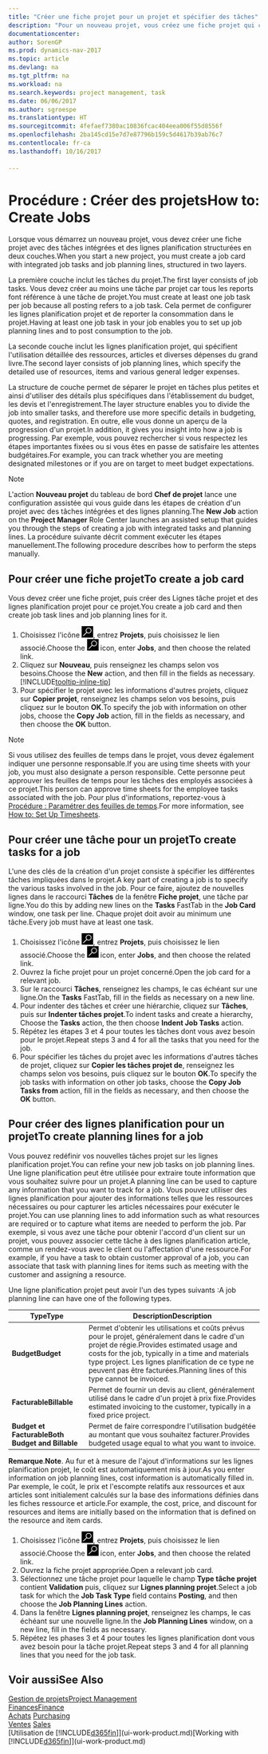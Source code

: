 ```yaml
---
title: "Créer une fiche projet pour un projet et spécifier des tâches"
description: "Pour un nouveau projet, vous créez une fiche projet qui contient les tâches projet et les lignes planification, pour vous aider à gérer la progression et les budgets."
documentationcenter: 
author: SorenGP
ms.prod: dynamics-nav-2017
ms.topic: article
ms.devlang: na
ms.tgt_pltfrm: na
ms.workload: na
ms.search.keywords: project management, task
ms.date: 06/06/2017
ms.author: sgroespe
ms.translationtype: HT
ms.sourcegitcommit: 4fefaef7380ac10836fcac404eea006f55d8556f
ms.openlocfilehash: 2ba145cd15e7d7e87796b159c5d4617b39ab76c7
ms.contentlocale: fr-ca
ms.lasthandoff: 10/16/2017

---
```

# <a name="how-to-create-jobs"></a><span data-ttu-id="4d229-103">Procédure : Créer des projets</span><span class="sxs-lookup"><span data-stu-id="4d229-103">How to: Create Jobs</span></span>
<span data-ttu-id="4d229-104">Lorsque vous démarrez un nouveau projet, vous devez créer une fiche projet avec des tâches intégrées et des lignes planification structurées en deux couches.</span><span class="sxs-lookup"><span data-stu-id="4d229-104">When you start a new project, you must create a job card with integrated job tasks and job planning lines, structured in two layers.</span></span>  

<span data-ttu-id="4d229-105">La première couche inclut les tâches du projet.</span><span class="sxs-lookup"><span data-stu-id="4d229-105">The first layer consists of job tasks.</span></span> <span data-ttu-id="4d229-106">Vous devez créer au moins une tâche par projet car tous les reports font référence à une tâche de projet.</span><span class="sxs-lookup"><span data-stu-id="4d229-106">You must create at least one job task per job because all posting refers to a job task.</span></span> <span data-ttu-id="4d229-107">Cela permet de configurer les lignes planification projet et de reporter la consommation dans le projet.</span><span class="sxs-lookup"><span data-stu-id="4d229-107">Having at least one job task in your job enables you to set up job planning lines and to post consumption to the job.</span></span>

<span data-ttu-id="4d229-108">La seconde couche inclut les lignes planification projet, qui spécifient l'utilisation détaillée des ressources, articles et diverses dépenses du grand livre.</span><span class="sxs-lookup"><span data-stu-id="4d229-108">The second layer consists of job planning lines, which specify the detailed use of resources, items and various general ledger expenses.</span></span>

<span data-ttu-id="4d229-109">La structure de couche permet de séparer le projet en tâches plus petites et ainsi d'utiliser des détails plus spécifiques dans l'établissement du budget, les devis et l'enregistrement.</span><span class="sxs-lookup"><span data-stu-id="4d229-109">The layer structure enables you to divide the job into smaller tasks, and therefore use more specific details in budgeting, quotes, and registration.</span></span> <span data-ttu-id="4d229-110">En outre, elle vous donne un aperçu de la progression d'un projet.</span><span class="sxs-lookup"><span data-stu-id="4d229-110">In addition, it gives you insight into how a job is progressing.</span></span> <span data-ttu-id="4d229-111">Par exemple, vous pouvez rechercher si vous respectez les étapes importantes fixées ou si vous êtes en passe de satisfaire les attentes budgétaires.</span><span class="sxs-lookup"><span data-stu-id="4d229-111">For example, you can track whether you are meeting designated milestones or if you are on target to meet budget expectations.</span></span>

> [!NOTE]  
>   <span data-ttu-id="4d229-112">L'action **Nouveau projet** du tableau de bord **Chef de projet** lance une configuration assistée qui vous guide dans les étapes de création d'un projet avec des tâches intégrées et des lignes planning.</span><span class="sxs-lookup"><span data-stu-id="4d229-112">The **New Job** action on the **Project Manager** Role Center launches an assisted setup that guides you through the steps of creating a job with integrated tasks and planning lines.</span></span> <span data-ttu-id="4d229-113">La procédure suivante décrit comment exécuter les étapes manuellement.</span><span class="sxs-lookup"><span data-stu-id="4d229-113">The following procedure describes how to perform the steps manually.</span></span>

## <a name="to-create-a-job-card"></a><span data-ttu-id="4d229-114">Pour créer une fiche projet</span><span class="sxs-lookup"><span data-stu-id="4d229-114">To create a job card</span></span>
<span data-ttu-id="4d229-115">Vous devez créer une fiche projet, puis créer des Lignes tâche projet et des lignes planification projet pour ce projet.</span><span class="sxs-lookup"><span data-stu-id="4d229-115">You create a job card and then create job task lines and job planning lines for it.</span></span>

1. <span data-ttu-id="4d229-116">Choisissez l'icône ![Page ou état pour la recherche](media/ui-search/search_small.png "icône Page ou état pour la recherche"), entrez **Projets**, puis choisissez le lien associé.</span><span class="sxs-lookup"><span data-stu-id="4d229-116">Choose the ![Search for Page or Report](media/ui-search/search_small.png "Search for Page or Report icon") icon, enter **Jobs**, and then choose the related link.</span></span>  
2. <span data-ttu-id="4d229-117">Cliquez sur **Nouveau**, puis renseignez les champs selon vos besoins.</span><span class="sxs-lookup"><span data-stu-id="4d229-117">Choose the **New** action, and then fill in the fields as necessary.</span></span> [!INCLUDE[tooltip-inline-tip](includes/tooltip-inline-tip_md.md)]
3. <span data-ttu-id="4d229-118">Pour spécifier le projet avec les informations d'autres projets, cliquez sur **Copier projet**, renseignez les champs selon vos besoins, puis cliquez sur le bouton **OK**.</span><span class="sxs-lookup"><span data-stu-id="4d229-118">To specify the job with information on other jobs, choose the **Copy Job** action, fill in the fields as necessary, and then choose the **OK** button.</span></span>

> [!NOTE]  
>   <span data-ttu-id="4d229-119">Si vous utilisez des feuilles de temps dans le projet, vous devez également indiquer une personne responsable.</span><span class="sxs-lookup"><span data-stu-id="4d229-119">If you are using time sheets with your job, you must also designate a person responsible.</span></span> <span data-ttu-id="4d229-120">Cette personne peut approuver les feuilles de temps pour les tâches des employés associées à ce projet.</span><span class="sxs-lookup"><span data-stu-id="4d229-120">This person can approve time sheets for the employee tasks associated with the job.</span></span> <span data-ttu-id="4d229-121">Pour plus d'informations, reportez-vous à [Procédure : Paramétrer des feuilles de temps](projects-how-setup-time-sheets.md).</span><span class="sxs-lookup"><span data-stu-id="4d229-121">For more information, see [How to: Set Up Timesheets](projects-how-setup-time-sheets.md).</span></span>

## <a name="to-create-tasks-for-a-job"></a><span data-ttu-id="4d229-122">Pour créer une tâche pour un projet</span><span class="sxs-lookup"><span data-stu-id="4d229-122">To create tasks for a job</span></span>
<span data-ttu-id="4d229-123">L'une des clés de la création d'un projet consiste à spécifier les différentes tâches impliquées dans le projet.</span><span class="sxs-lookup"><span data-stu-id="4d229-123">A key part of creating a job is to specify the various tasks involved in the job.</span></span> <span data-ttu-id="4d229-124">Pour ce faire, ajoutez de nouvelles lignes dans le raccourci **Tâches** de la fenêtre **Fiche projet**, une tâche par ligne.</span><span class="sxs-lookup"><span data-stu-id="4d229-124">You do this by adding new lines on the **Tasks** FastTab in the **Job Card** window, one task per line.</span></span> <span data-ttu-id="4d229-125">Chaque projet doit avoir au minimum une tâche.</span><span class="sxs-lookup"><span data-stu-id="4d229-125">Every job must have at least one task.</span></span>

1. <span data-ttu-id="4d229-126">Choisissez l'icône ![Page ou état pour la recherche](media/ui-search/search_small.png "icône Page ou état pour la recherche"), entrez **Projets**, puis choisissez le lien associé.</span><span class="sxs-lookup"><span data-stu-id="4d229-126">Choose the ![Search for Page or Report](media/ui-search/search_small.png "Search for Page or Report icon") icon, enter **Jobs**, and then choose the related link.</span></span>
2. <span data-ttu-id="4d229-127">Ouvrez la fiche projet pour un projet concerné.</span><span class="sxs-lookup"><span data-stu-id="4d229-127">Open the job card for a relevant job.</span></span>
3. <span data-ttu-id="4d229-128">Sur le raccourci **Tâches**, renseignez les champs, le cas échéant sur une ligne.</span><span class="sxs-lookup"><span data-stu-id="4d229-128">On the **Tasks** FastTab, fill in the fields as necessary on a new line.</span></span>
4. <span data-ttu-id="4d229-129">Pour indenter des tâches et créer une hiérarchie, cliquez sur **Tâches**, puis sur **Indenter tâches projet**.</span><span class="sxs-lookup"><span data-stu-id="4d229-129">To indent tasks and create a hierarchy, Choose the **Tasks** action, the then choose **Indent Job Tasks** action.</span></span>
5. <span data-ttu-id="4d229-130">Répétez les étapes 3 et 4 pour toutes les tâches dont vous avez besoin pour le projet.</span><span class="sxs-lookup"><span data-stu-id="4d229-130">Repeat steps 3 and 4 for all the tasks that you need for the job.</span></span>
6. <span data-ttu-id="4d229-131">Pour spécifier les tâches du projet avec les informations d'autres tâches de projet, cliquez sur **Copier les tâches projet de**, renseignez les champs selon vos besoins, puis cliquez sur le bouton **OK**.</span><span class="sxs-lookup"><span data-stu-id="4d229-131">To specify the job tasks with information on other job tasks, choose the **Copy Job Tasks from** action, fill in the fields as necessary, and then choose the **OK** button.</span></span>

## <a name="to-create-planning-lines-for-a-job"></a><span data-ttu-id="4d229-132">Pour créer des lignes planification pour un projet</span><span class="sxs-lookup"><span data-stu-id="4d229-132">To create planning lines for a job</span></span>
<span data-ttu-id="4d229-133">Vous pouvez redéfinir vos nouvelles tâches projet sur les lignes planification projet.</span><span class="sxs-lookup"><span data-stu-id="4d229-133">You can refine your new job tasks on job planning lines.</span></span> <span data-ttu-id="4d229-134">Une ligne planification peut être utilisée pour extraire toute information que vous souhaitez suivre pour un projet.</span><span class="sxs-lookup"><span data-stu-id="4d229-134">A planning line can be used to capture any information that you want to track for a job.</span></span> <span data-ttu-id="4d229-135">Vous pouvez utiliser des lignes planification pour ajouter des informations telles que les ressources nécessaires ou pour capturer les articles nécessaires pour exécuter le projet.</span><span class="sxs-lookup"><span data-stu-id="4d229-135">You can use planning lines to add information such as what resources are required or to capture what items are needed to perform the job.</span></span> <span data-ttu-id="4d229-136">Par exemple, si vous avez une tâche pour obtenir l'accord d'un client sur un projet, vous pouvez associer cette tâche à des lignes planification article, comme un rendez-vous avec le client ou l'affectation d'une ressource.</span><span class="sxs-lookup"><span data-stu-id="4d229-136">For example, if you have a task to obtain customer approval of a job, you can associate that task with planning lines for items such as meeting with the customer and assigning a resource.</span></span>  

<span data-ttu-id="4d229-137">Une ligne planification projet peut avoir l'un des types suivants :</span><span class="sxs-lookup"><span data-stu-id="4d229-137">A job planning line can have one of the following types.</span></span>  

| <span data-ttu-id="4d229-138">Type</span><span class="sxs-lookup"><span data-stu-id="4d229-138">Type</span></span> | <span data-ttu-id="4d229-139">Description</span><span class="sxs-lookup"><span data-stu-id="4d229-139">Description</span></span> |
| --- | --- |
| <span data-ttu-id="4d229-140">**Budget**</span><span class="sxs-lookup"><span data-stu-id="4d229-140">**Budget**</span></span> |<span data-ttu-id="4d229-141">Permet d'obtenir les utilisations et coûts prévus pour le projet, généralement dans le cadre d'un projet de régie.</span><span class="sxs-lookup"><span data-stu-id="4d229-141">Provides estimated usage and costs for the job, typically in a time and materials type project.</span></span> <span data-ttu-id="4d229-142">Les lignes planification de ce type ne peuvent pas être facturées.</span><span class="sxs-lookup"><span data-stu-id="4d229-142">Planning lines of this type cannot be invoiced.</span></span> |
| <span data-ttu-id="4d229-143">**Facturable**</span><span class="sxs-lookup"><span data-stu-id="4d229-143">**Billable**</span></span> |<span data-ttu-id="4d229-144">Permet de fournir un devis au client, généralement utilisé dans le cadre d'un projet à prix fixe.</span><span class="sxs-lookup"><span data-stu-id="4d229-144">Provides estimated invoicing to the customer, typically in a fixed price project.</span></span> |
| <span data-ttu-id="4d229-145">**Budget et Facturable**</span><span class="sxs-lookup"><span data-stu-id="4d229-145">**Both Budget and Billable**</span></span> |<span data-ttu-id="4d229-146">Permet de faire correspondre l'utilisation budgétée au montant que vous souhaitez facturer.</span><span class="sxs-lookup"><span data-stu-id="4d229-146">Provides budgeted usage equal to what you want to invoice.</span></span> |

<span data-ttu-id="4d229-147">**Remarque**.</span><span class="sxs-lookup"><span data-stu-id="4d229-147">**Note**.</span></span> <span data-ttu-id="4d229-148">Au fur et à mesure de l'ajout d'informations sur les lignes planification projet, le coût est automatiquement mis à jour.</span><span class="sxs-lookup"><span data-stu-id="4d229-148">As you enter information on job planning lines, cost information is automatically filled in.</span></span> <span data-ttu-id="4d229-149">Par exemple, le coût, le prix et l'escompte relatifs aux ressources et aux articles sont initialement calculés sur la base des informations définies dans les fiches ressource et article.</span><span class="sxs-lookup"><span data-stu-id="4d229-149">For example, the cost, price, and discount for resources and items are initially based on the information that is defined on the resource and item cards.</span></span>

1. <span data-ttu-id="4d229-150">Choisissez l'icône ![Page ou état pour la recherche](media/ui-search/search_small.png "icône Page ou état pour la recherche"), entrez **Projets**, puis choisissez le lien associé.</span><span class="sxs-lookup"><span data-stu-id="4d229-150">Choose the ![Search for Page or Report](media/ui-search/search_small.png "Search for Page or Report icon") icon, enter **Jobs**, and then choose the related link.</span></span>
2. <span data-ttu-id="4d229-151">Ouvrez la fiche projet appropriée.</span><span class="sxs-lookup"><span data-stu-id="4d229-151">Open a relevant job card.</span></span>
3. <span data-ttu-id="4d229-152">Sélectionnez une tâche projet pour laquelle le champ **Type tâche projet** contient **Validation** puis, cliquez sur **Lignes planning projet**.</span><span class="sxs-lookup"><span data-stu-id="4d229-152">Select a job task for which the **Job Task Type** field contains **Posting**, and then choose the **Job Planning Lines** action.</span></span>  
4. <span data-ttu-id="4d229-153">Dans la fenêtre **Lignes planning projet**, renseignez les champs, le cas échéant sur une nouvelle ligne.</span><span class="sxs-lookup"><span data-stu-id="4d229-153">In the **Job Planning Lines** window, on a new line, fill in the fields as necessary.</span></span>
5. <span data-ttu-id="4d229-154">Répétez les phases 3 et 4 pour toutes les lignes planification dont vous avez besoin pour la tâche projet.</span><span class="sxs-lookup"><span data-stu-id="4d229-154">Repeat steps 3 and 4 for all planning lines that you need for the job task.</span></span>

## <a name="see-also"></a><span data-ttu-id="4d229-155">Voir aussi</span><span class="sxs-lookup"><span data-stu-id="4d229-155">See Also</span></span>
[<span data-ttu-id="4d229-156">Gestion de projets</span><span class="sxs-lookup"><span data-stu-id="4d229-156">Project Management</span></span>](projects-manage-projects.md)  
[<span data-ttu-id="4d229-157">Finances</span><span class="sxs-lookup"><span data-stu-id="4d229-157">Finance</span></span>](finance.md)  
<span data-ttu-id="4d229-158">[Achats](purchasing-manage-purchasing.md)       </span><span class="sxs-lookup"><span data-stu-id="4d229-158">[Purchasing](purchasing-manage-purchasing.md)       </span></span>  
<span data-ttu-id="4d229-159">[Ventes](sales-manage-sales.md)    </span><span class="sxs-lookup"><span data-stu-id="4d229-159">[Sales](sales-manage-sales.md)    </span></span>  
<span data-ttu-id="4d229-160">[Utilisation de [!INCLUDE[d365fin](includes/d365fin_md.md)]](ui-work-product.md)</span><span class="sxs-lookup"><span data-stu-id="4d229-160">[Working with [!INCLUDE[d365fin](includes/d365fin_md.md)]](ui-work-product.md)</span></span>  

